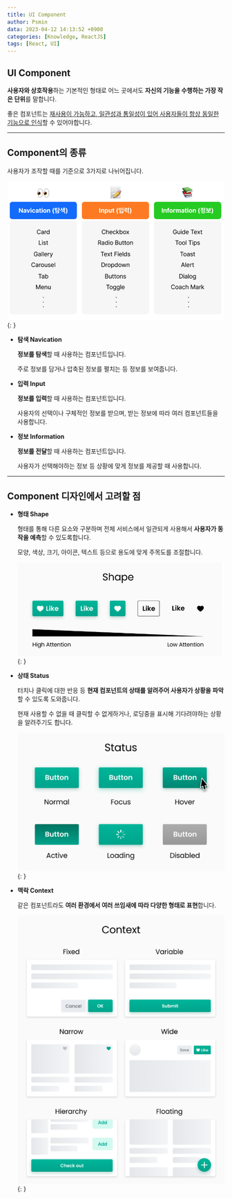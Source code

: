 ```yaml
---
title: UI Component
author: Psmin
data: 2023-04-12 14:13:52 +0900
categories: [Knowledge, ReactJS]
tags: [React, UI]
---
```


## UI Component

**사용자와 상호작용**하는 기본적인 형태로 어느 곳에서도 **자신의 기능을 수행하는 가장 작은 단위**를 말합니다.

좋은 컴포넌트는 <u>재사용이 가능하고, 일관성과 통일성이 있어 사용자들이 항상 동일한 기능으로 인식</u>할 수 있어야합니다.

---

## Component의 종류

사용자가 조작할 때를 기준으로 3가지로 나뉘어집니다.

![compo-categories](/assets/img/compo-categories.png){: }

- **탐색 Navication**

  **정보를 탐색**할 때 사용하는 컴포넌트입니다.

  주로 정보를 담거나 압축된 정보를 펼치는 등 정보를 보여줍니다.

- **입력 Input**

  **정보를 입력**할 때 사용하는 컴포넌트입니다.

  사용자의 선택이나 구체적인 정보를 받으며, 받는 정보에 따라 여러 컴포넌트들을 사용합니다.

- **정보 Information**

  **정보를 전달**할 때 사용하는 컴포넌트입니다.

  사용자가 선택해야하는 정보 등 상황에 맞게 정보를 제공할 때 사용합니다.

---

## Component 디자인에서 고려할 점

- **형태 Shape**

  형태를 통해 다른 요소와 구분하며 전체 서비스에서 일관되게 사용해서 **사용자가 동작을 예측**할 수 있도록합니다.

  모양, 색상, 크기, 아이콘, 텍스트 등으로 용도에 맞게 주목도를 조절합니다.

  ![compo-shape](/assets/img/compo-shape.png){: }

- **상태 Status**

  터치나 클릭에 대한 반응 등 **현재 컴포넌트의 상태를 알려주어 사용자가 상황을 파악**할 수 있도록 도와줍니다.

  현재 사용할 수 없을 때 클릭할 수 없게하거나, 로딩중을 표시해 기다려야하는 상황을 알려주기도 합니다.

  ![compo-status](/assets/img/compo-status.png){: }

- **맥락 Context**

  같은 컴포넌트라도 **여러 환경에서 여러 쓰임새에 따라 다양한 형태로 표현**합니다.

  ![compo-context](/assets/img/compo-context.png){: }
